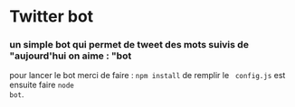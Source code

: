 # Twitter bot
### un simple bot qui permet de tweet des mots suivis de "aujourd'hui on aime : <mot>"bot
pour lancer le bot merci de faire : <code>npm install</code> de remplir le <code> config.js</code> est ensuite faire  <code>node bot</code>.<br>
